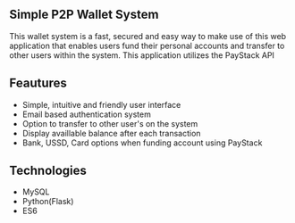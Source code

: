 
## Simple P2P Wallet System
This wallet system is a fast, secured and easy way to make use of this web application that enables users fund their personal accounts and transfer to other users within the system. This application utilizes the PayStack API
## Feautures
- Simple, intuitive and friendly user interface
- Email based authentication system
- Option to transfer to other user's on the system
- Display availlable balance after each transaction
- Bank, USSD, Card options when funding account using PayStack
## Technologies
- MySQL
- Python(Flask)
- ES6
